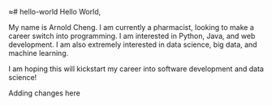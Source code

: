 ≈# hello-world
Hello World,

My name is Arnold Cheng. I am currently a pharmacist, looking to make a career switch into programming. 
I am interested in Python, Java, and web development. I am also extremely interested in data science, big data, and machine learning. 

I am hoping this will kickstart my career into software development and data science!

Adding changes here
